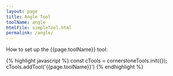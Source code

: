 ```yaml
---
layout: page
title: Angle Tool
toolName: angle
htmlFile: simpleTool.html
permalink: /angle/
---
```


How to set up the {{page.toolName}} tool:

{% highlight javascript %}
const cTools = cornerstoneTools.init({});
cTools.addTool('{{page.toolName}}')
{% endhighlight %}
